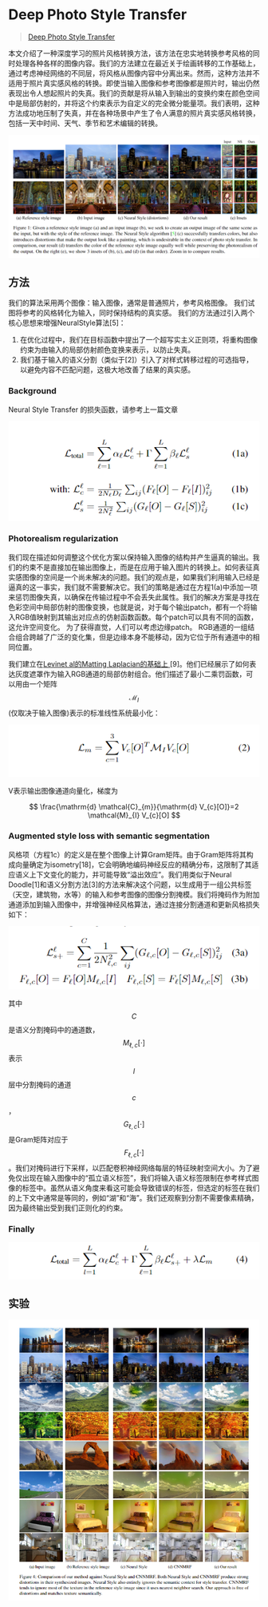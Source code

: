 # Deep Photo Style Transfer

> [Deep Photo Style Transfer](https://arxiv.org/pdf/1703.07511.pdf)

本文介绍了一种深度学习的照片风格转换方法，该方法在忠实地转换参考风格的同时处理各种各样的图像内容。我们的方法建立在最近关于绘画转移的工作基础上，通过考虑神经网络的不同层，将风格从图像内容中分离出来。然而，这种方法并不适用于照片真实感风格的转换。即使当输入图像和参考图像都是照片时，输出仍然表现出令人想起照片的失真。我们的贡献是将从输入到输出的变换约束在颜色空间中是局部仿射的，并将这个约束表示为自定义的完全微分能量项。我们表明，这种方法成功地压制了失真，并在各种场景中产生了令人满意的照片真实感风格转换，包括一天中时间、天气、季节和艺术编辑的转换。

![](../../.gitbook/assets/image%20%2816%29.png)

## 方法

我们的算法采用两个图像：输入图像，通常是普通照片，参考风格图像。 我们试图将参考的风格转化为输入，同时保持结构的真实感。 我们的方法通过引入两个核心思想来增强NeuralStyle算法\[5\]：

1. 在优化过程中，我们在目标函数中提出了一个超写实主义正则项，将重构图像约束为由输入的局部仿射颜色变换来表示，以防止失真。
2. 我们基于输入的语义分割（类似于\[2\]）引入了对样式转移过程的可选指导，以避免内容不匹配问题，这极大地改善了结果的真实感。

### Background

Neural Style Transfer 的损失函数，请参考上一篇文章

![](../../.gitbook/assets/image%20%287%29.png)

### Photorealism regularization

我们现在描述如何调整这个优化方案以保持输入图像的结构并产生逼真的输出。我们的约束不是直接加在输出图像上，而是在应用于输入图片的转换上。如何表征真实感图像的空间是一个尚未解决的问题。我们的观点是，如果我们利用输入已经是逼真的这一事实，我们就不需要解决它。我们的策略是通过在方程1\(a\)中添加一项来惩罚图像失真，以确保在传输过程中不会丢失此属性。我们的解决方案是寻找在色彩空间中局部仿射的图像变换，也就是说，对于每个输出patch，都有一个将输入RGB值映射到其输出对应点的仿射函数函数。每个patch可以具有不同的函数，这允许空间变化。 为了获得直觉，人们可以考虑边缘patch。 RGB通道的一组结合组合跨越了广泛的变化集，但是边缘本身不能移动，因为它位于所有通道中的相同位置。

我们建立在[Levinet al的Matting Laplacian的基础上 ](http://webee.technion.ac.il/people/anat.levin/papers/Matting-Levin-Lischinski-Weiss-CVPR06.pdf)\[9\]。他们已经展示了如何表达灰度遮罩作为输入RGB通道的局部仿射组合。他们描述了最小二乘罚函数，可以用由一个矩阵 $$\mathcal{M}_{I}$$ \(仅取决于输入图像\)表示的标准线性系统最小化：

![](../../.gitbook/assets/image%20%2861%29.png)

V表示输出图像通道向量化，梯度为

$$
\frac{\mathrm{d} \mathcal{C}_{m}}{\mathrm{d} V_{c}[O]}=2 \mathcal{M}_{I} V_{c}[O]
$$

### Augmented style loss with semantic segmentation

风格项（方程1c）的定义是在整个图像上计算Gram矩阵。由于Gram矩阵将其构成向量确定为isometry\[18\]，它会明确地编码神经反应的精确分布，这限制了其适应语义上下文变化的能力，并可能导致“溢出效应”。我们用类似于Neural Doodle\[1\]和语义分割方法\[3\]的方法来解决这个问题，以生成用于一组公共标签（天空，建筑物，水等）的输入和参考图像的图像分割掩模。我们将掩码作为附加通道添加到输入图像中，并增强神经风格算法，通过连接分割通道和更新风格损失如下：

![](../../.gitbook/assets/image%20%2876%29.png)

其中 $$C$$ 是语义分割掩码中的通道数， $$M_{\ell, c}[\cdot]$$ 表示 $$l$$ 层中分割掩码的通道 $$c$$ ， $$G_{\ell, c}[\cdot]$$ 是Gram矩阵对应于 $$F_{\ell, c}[\cdot]$$ 。我们对掩码进行下采样，以匹配卷积神经网络每层的特征映射空间大小。为了避免仅出现在输入图像中的“孤立语义标签”，我们将输入语义标签限制在参考样式图像的标签中。虽然从语义角度来看这可能会导致错误的标签，但选定的标签在我们的上下文中通常是等同的，例如“湖”和“海”。我们还观察到分割不需要像素精确，因为最终输出受到我们正则化的约束。

### Finally

![](../../.gitbook/assets/image%20%28115%29.png)

## 实验

![](../../.gitbook/assets/image%20%2875%29.png)

